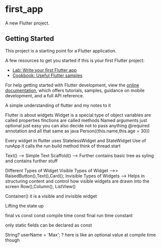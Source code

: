 # first_app

A new Flutter project.

## Getting Started

This project is a starting point for a Flutter application.

A few resources to get you started if this is your first Flutter project:

- [Lab: Write your first Flutter app](https://docs.flutter.dev/get-started/codelab)
- [Cookbook: Useful Flutter samples](https://docs.flutter.dev/cookbook)

For help getting started with Flutter development, view the
[online documentation](https://docs.flutter.dev/), which offers tutorials,
samples, guidance on mobile development, and a full API reference.

A simple understanding of flutter and my notes to it

 Flutter is about widgets
Widget is a special type of object
variables are called properties
finctions are called methods
Named arguments just optional just easy you can also decide not to pass anything
@required annotation and all that  same as java
Person({this.name,this.age = 30})

Every widget in flutter uses StatelessWidget and StateWidget 
Use of runApp it calls the run build method think of thread.start 

Text() --> Simple Text
Scaffold() --> Further contains basic tree as syling and contains further stuff 

Different Types of Widget 
 Visible Types of Widget -->> RaisedButton(),Text(),Card();
 Invisible Types of Widgets --> Helps in structuring content and control how visible widgets are drawn into the screen 
 Row(),Column(), ListView()

 Container() it is a visible and invisible widget 

 Lifting the state up 

 final vs const 
 const compile time const 
 final run time constant 

 only static fields can be declared as const


String? userName = 'Max'; ? here is like an optional value at compile time though